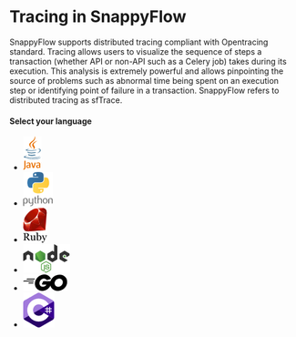 # Tracing in SnappyFlow

SnappyFlow supports distributed tracing compliant with Opentracing  standard. Tracing allows users to visualize the sequence of steps a  transaction (whether API or non-API such as a Celery job) takes during  its execution. This analysis is extremely powerful and allows  pinpointing the source of problems such as abnormal time being spent on  an execution step or identifying point of failure in a transaction.  SnappyFlow refers to distributed tracing as sfTrace.

#### Select your language

<ul class="icon_list javalang">
<li><a  id="java" href="javascript:void(0)"><img src="images/java-logo.png"></a></li>
<li><a  id="python" href="javascript:void(0)"><img src="images/python-logo.png"></a></li>
<li><a  id="ruby" href="javascript:void(0)"><img src="images/ruby-logo.png"></a></li>
<li><a  id="nodeJS" href="javascript:void(0)"><img src="images/nodejs-logo.png"></a></li>
<li><a  id="go"  href="javascript:void(0)"><img src="images/go-logo.png"></a></li>
<li><a  id="c#" href="javascript:void(0)"><img src="images/c-sharp-logo.png"></a></li>
</ul>
